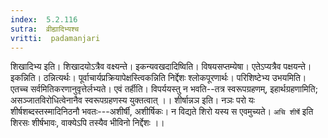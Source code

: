 ```yaml
---
index:  5.2.116
sutra:  व्रीह्यादिभ्यश्च
vritti:  padamanjari
---
```


शिखादिभ्य इति। शिखादयोऽत्रैव वक्ष्यन्ते।
	इकन्यवखदादिष्विति। विषयसप्तम्येषा। एतेऽप्यत्रैव पक्षयन्ते। इकन्निति। ठन्नित्यर्थः। पूर्वाचार्यप्रक्रियापेक्षस्त्विकन्निति निर्द्देशः श्लोकपूरणार्थः। परिशिष्टेभ्य उभयमिति। एतच्च सर्वमितिकरणानुवृत्तेर्लभ्यते।
एवं तर्हीति। विपर्ययस्तु न भवति--तत्र स्वरूपग्रहणम्, इहार्थग्रहणामिति; असञ्जातविरोधित्वेनानैव स्वरूपग्रहणस्य युक्तत्वात् ।।
	शीर्षान्नञ इति। नञः परो यः शीर्षशब्दस्तस्मादिनिठनौ भवतः---अशीर्षी, अशीर्षिकः। न विद्यते शिरो यस्य स एवमुच्यते। `अचि शीर्षे` इति शिरसः शीर्षभावः, वाक्येऽपि तस्यैव भीविनो निर्द्देशः ।।

